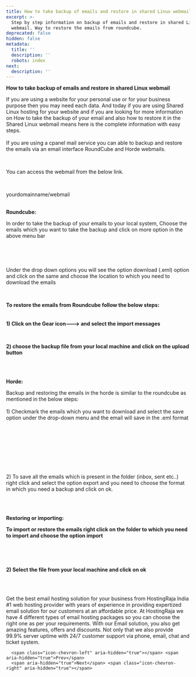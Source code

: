 ```yaml
---
title: How to take backup of emails and restore in shared Linux webmail
excerpt: >-
  Step by step information on backup of emails and restore in shared Linux
  webmail. Way to restore the emails from roundcube.
deprecated: false
hidden: false
metadata:
  title: ''
  description: ''
  robots: index
next:
  description: ''
---
```


<div itemprop="articleBody">
    <span style={{fontSize: "x-large"}}><strong>How to take backup of emails and restore in shared Linux webmail</strong></span> <span style={{fontSize: "large"}}><br /></span>
    <p dir="ltr"><span style={{fontSize: "large"}}>If you are using a website for your personal use or for your business purpose then you may need each data. And today if you are using Shared Linux hosting for your website and if you are looking for more information on How to take the backup of your email and also how to restore it in the Shared Linux webmail means here is the complete information with easy steps. <br /><br />If you are using a cpanel mail service you can able to backup and restore the emails via an email interface RoundCube and Horde webmails.</span></p> <span style={{fontSize: "large"}}><br /></span>
    <p dir="ltr"><span style={{fontSize: "large"}}>You can access the webmail from the below link.</span></p> <span style={{fontSize: "large"}}><br /></span>
    <p dir="ltr"><span style={{fontSize: "large"}}>yourdomainname/webmail<br /><br /></span></p>
    <span style={{fontSize: "x-large"}}><strong>Roundcube:</strong></span>
    <p dir="ltr"><span style={{fontSize: "large"}}>In order to take the backup of your emails to your local system, Choose the emails which you want to take the backup and click on more option in the above menu bar</span></p> <span style={{fontSize: "large"}}><br /></span>
    <p dir="ltr"><span style={{fontSize: "large"}}></span></p> <span style={{fontSize: "large"}}><br /></span>
    <p dir="ltr"><span style={{fontSize: "large"}}>Under the drop down options you will see the option download (.eml) option and click on the same and choose the location to which you need to download the emails</span></p> <span style={{fontSize: "large"}}><br /></span>
    <p dir="ltr"><span style={{fontSize: "large"}}></span></p>
    <p dir="ltr"><strong><span style={{fontSize: "large"}}><span style={{fontSize: "x-large"}}>To restore the emails from Roundcube follow the below steps:</span><br /><br /><br /></span><span style={{fontSize: "large"}}>1) Click on the Gear icon---&gt; and select the import messages</span></strong></p> <span style={{fontSize: "large"}}><br /></span>
    <p dir="ltr"><span style={{fontSize: "large"}}></span></p>
    <p dir="ltr"><strong><span style={{fontSize: "large"}}>2) choose the backup file from your local machine and click on the upload button</span></strong></p> <span style={{fontSize: "large"}}><br /></span>
    <p dir="ltr"><span style={{fontSize: "large"}}></span></p> <span style={{fontSize: "large"}}><br /></span>
    <span style={{fontSize: "x-large"}}><strong>Horde:</strong></span>
    <p dir="ltr"><span style={{fontSize: "large"}}>Backup and restoring the emails in the horde is similar to the roundcube as mentioned in the below steps:<br /><br /></span><span style={{fontSize: "large"}}>1) Checkmark the emails which you want to download and select the save option under the </span><span style={{fontSize: "large"}}>drop-down menu and the email will save in the .eml format</span></p> <span style={{fontSize: "large"}}><br /><br /><br /></span>
    <p dir="ltr"><span style={{fontSize: "large"}}></span></p> <span style={{fontSize: "large"}}><br /><br /><br /></span>
    <p dir="ltr"><span style={{fontSize: "large"}}>2) To save all the emails which is present in the folder (inbox, sent etc..) right click and select the option export and you need to choose the format in which you need a backup and click on ok.</span></p> <span style={{fontSize: "large"}}><br /></span>
    <p dir="ltr"><span style={{fontSize: "large"}}></span></p> <span style={{fontSize: "large"}}><br /></span>
    <span style={{fontSize: "x-large"}}><strong>Restoring or importing:</strong></span> <strong><span style={{fontSize: "large"}}><br /></span></strong>
    <p dir="ltr"><strong><span style={{fontSize: "large"}}>To import or restore the emails right click on the folder to which you need to import and choose the option import</span></strong></p> <span style={{fontSize: "large"}}><br /></span>
    <p dir="ltr"><span style={{fontSize: "large"}}></span></p> <strong><span style={{fontSize: "large"}}><br /></span></strong>
    <p dir="ltr"><strong><span style={{fontSize: "large"}}>2) Select the file from your local machine and click on ok</span></strong></p> <span style={{fontSize: "large"}}><br /></span>
    <p dir="ltr"><span style={{fontSize: "large"}}><br />Get the best email hosting solution for your business from HostingRaja India #1 web hosting provider with years of experience in providing expertized email solution for our customers at an affordable price. At HostingRaja we have 4 different types of email hosting packages so you can choose the right one as per your requirements. With our Email solution, you also get amazing features, offers and discounts. Not only that we also provide 99.9% server uptime with 24/7 customer support via phone, email, chat and ticket system. </span></p>
</div>

      <span class="icon-chevron-left" aria-hidden="true"></span> <span aria-hidden="true">Prev</span>  
      <span aria-hidden="true">Next</span> <span class="icon-chevron-right" aria-hidden="true"></span>